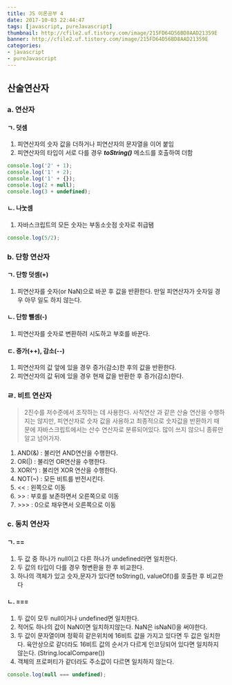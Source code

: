 ```yaml
---
title: JS 이론공부 4
date: 2017-10-03 22:44:47
tags: [javascript, pureJavascript]
thumbnail: http://cfile2.uf.tistory.com/image/215FD64D56BD8AAD21359E
banner: http://cfile2.uf.tistory.com/image/215FD64D56BD8AAD21359E
categories:
- javascript
- pureJavascript
---
```


## 산술연산자

### a. 연산자


#### ㄱ. 덧셈
  1. 피연산자의 숫자 값을 더하거나 피연산자의 문자열을 이어 붙임
  2. 피연산자의 타입이 서로 다를 경우 ___toString()___ 메소드를 호출하여 더함

```javascript
console.log('2' + 1);
console.log('1' + 2);
console.log('1' + {});
console.log(2 + null);
console.log(3 + undefined);
```

#### ㄴ. 나눗셈
 1. 자바스크립트의 모든 숫자는 부동소숫점 숫자로 취급됌

 ```javascript
 console.log(5/2);
 ```

<!-- more -->

### b. 단항 연산자

#### ㄱ. 단항 덧셈(+)
  1. 피연산자를 숫자(or NaN)으로 바꾼 후 값을 반환한다. 만일 피연산자가 숫자일 경우 아무 일도 하지 않는다.

#### ㄴ. 단항 뺄셈(-)
  1. 피연산자를 숫자로 변환하려 시도하고 부호를 바꾼다.

#### ㄷ. 증가(++), 감소(--)
  1. 피연산자의 값 앞에 있을 경우 증가(감소)한 후의 값을 반환한다.
  2. 피연산자의 값 뒤에 있을 경우 현재 값을 반환한 후 증가(감소)한다.

### ㄹ. 비트 연산자

> 2진수를 저수준에서 조작하는 데 사용한다. 사칙연산 과 같은 산술 연산을 수행하지는 않지만, 피연산자로 숫자 값을 사용하고 최종적으로 숫자값을 반환하기 때문에 자바스크립트에서는 산수 연산자로 분류되어있다. 많이 쓰지 않으니 종류만 알고 넘어가자.
1. AND(&) : 불리언 AND연산을 수행한다.
2. OR(|) : 불리언 OR연산을 수행한다.
3. XOR(^) : 불리언 XOR 연산을 수행한다.
4. NOT(~) : 모든 비트를 반전시킨다.
5. << : 왼쪽으로 이동
6. &gt;&gt; : 부호를 보존하면서 오른쪽으로 이동
7. &gt;&gt;&gt; : 0으로 채우면서 오른쪽으로 이동


### c. 동치 연산자

#### ㄱ. ==
  1. 두 값 중 하나가 null이고 다른 하나가 undefined라면 일치한다.
  2. 두 값의 타입이 다를 경우 형변환을 한 후 비교한다.
  3. 하나의 객체가 있고 숫자,문자가 있다면 toString(), valueOf()를 호출한 후 비교한다

#### ㄴ. ===
  1. 두 값이 모두 null이거나 undefined면 일치한다.
  2. 적어도 하나의 값이 NaN이면 일치하지않는다. NaN은 isNaN()을 써야한다.
  3. 두 값이 문자열이며 정확히 같은위치에 16비트 값을 가지고 있다면 두 값은 일치한다. 육안상으로 같더라도 16비트 값의 순서가 다르게 인코딩되어 있다면 일치하지 않는다. (String.localCompare())
  4. 객체의 프로퍼티가 같더라도 주소값이 다르면 일치하지 않는다.

  ```javascript
  console.log(null === undefined);
  ```


